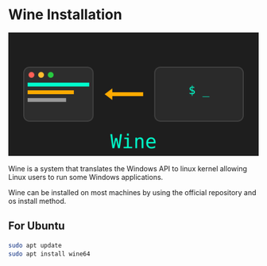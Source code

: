 # Wine Installation

![](images/wine.svg)

Wine is a system that translates the Windows API to linux kernel allowing Linux users to run some Windows applications.

Wine can be installed on most machines by using the official repository and os install method.

## For Ubuntu
```sh
sudo apt update
sudo apt install wine64
```